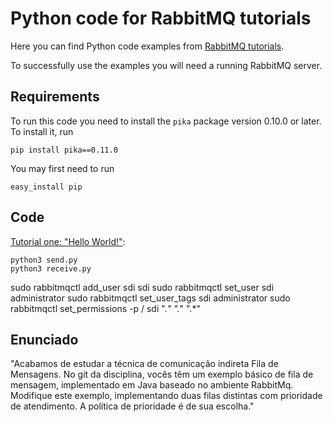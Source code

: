 # Python code for RabbitMQ tutorials

Here you can find Python code examples from [RabbitMQ
tutorials](http://www.rabbitmq.com/getstarted.html).

To successfully use the examples you will need a running RabbitMQ server.

## Requirements

To run this code you need to install the `pika` package version 0.10.0 or later. To install it, run

    pip install pika==0.11.0

You may first need to run

    easy_install pip


## Code

[Tutorial one: "Hello World!"](http://www.rabbitmq.com/tutorial-one-python.html):

    python3 send.py
    python3 receive.py

sudo rabbitmqctl add_user sdi sdi
sudo rabbitmqctl set_user sdi administrator
sudo rabbitmqctl set_user_tags sdi administrator
sudo rabbitmqctl set_permissions -p / sdi ".*" ".*" ".*"

## Enunciado

"Acabamos de estudar a técnica de comunicação indireta Fila de Mensagens. No git da disciplina, vocês têm um exemplo básico de fila de mensagem, implementado em Java baseado no ambiente RabbitMq. Modifique este exemplo, implementando duas filas distintas com prioridade de atendimento. A política de prioridade é de sua escolha."
